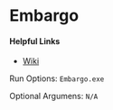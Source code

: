# Embargo

#### Helpful Links

* [Wiki](https://github.com/Arefu/Wolf/wiki/Embargo) 

Run Options:
``Embargo.exe``

Optional Argumens:
``N/A``

